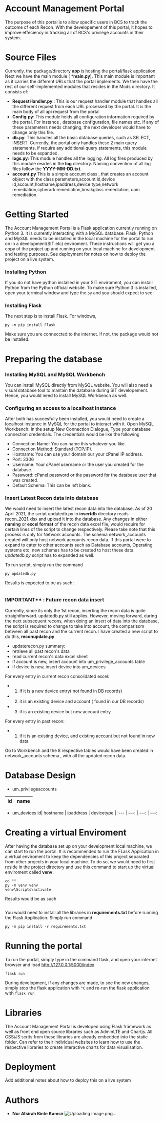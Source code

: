 # Account Management Portal
The purpose of this portal is to allow specific users in BCS to track the outcome of each Recon. With the developement of this portal, it hopes to improve effeciency in tracking all of BCS's privilege accounts in their system.

# Source Files
Currently, the package/directory **app** is hosting the portal/flask application. Next we have the main module ( ***main.py**). This main module is important as it carries the different URLs that the portal implements. We then have the rest of our self-implemented modules that resides in the Mods directory. It consists of:
* **RequestHandler.py** : This is our request handler module that handles all the different request from each URL processed by the portal. It is the main body of all api request from the portal
* **Config.py**: This module holds all configuration information required by the portal. For instance , database configuration, file names etc. If any of these parameters needs changing, the next developer would have to change only this file.
* **db.py**: This handles all the basic database queries, such as SELECT, INSERT. Currently, the portal only handles these 2 main query statements. if require any additional query statements, this module needs to be expanded.
* **logs.py**: This module handles all the logging. All log files produced by this module resides in the **log** directory. Naming convention of all log files follow the **YYYY-MM-DD.txt**. 
* **account.py** This is a simple account class , that creates an account object with the class parameters,account id,device id,account,hostname,ipaddress,device type,network remediation,cyberark remediation,breakglass remediation, uam remediation.

# Getting Started
The Account Management Portal is a Flask application currently running on Python 3. It is currently interacting with a MySQL database. Flask, Python and MySQL needs to be installed in the local machine for the portal to run on in a development(SIT etc) enviroment.
These instructions will get you a copy of the project up and running on your local machine for development and testing purposes. See deployment for notes on how to deploy the project on a live system.

### Installing Python
If you do not have python installed in your SIT enviroment, you can install Python from the Python official website. To make sure Python 3 is installed, open your terminal window and type the `py` and you should expect to see:

### Installing Flask
The next step is to install Flask. For windows, 
```
py -m pip install Flask
```
Make sure you are conneccted to the internet. If not, the package would not be installed.

# Preparing the database

### Installing MySQL and MySQL Workbench
You can install MySQL directly from MySQL website. You will also need a visual database tool to mantain the database during SIT developement. Hence, you would need to install MySQL Workbench as well.

### Configuring an access to a localhost instance
After both has succesfully been installed, you would need to create a localhost instance in MySQL for the portal to interact with it. Open MySQL Workbench. In the setup New Connection Dialogue, Type your database connection credentials.
The credentials would be like the following

* Connection Name: You can name this whatever you like.
* Connection Method: Standard (TCP/IP).
* Hostname: You can use your domain our your cPanel IP address.
* Port: 3306
* Username: Your cPanel username or the user you created for the database.
* Password: cPanel password or the password for the database user that was created.
* Default Schema: This can be left blank.


### Insert Latest Recon data into database
We would need to insert the latest recon data into the database. As of 20 April 2021, the script updatedb.py in **insertdb** directory reads recon_2021.xlsx and upload it into the database.
Any changes in either **naming** or **excel format** of the recon data excel file, would require for certain lines of the script to change respectively. Please take note that this process is only for Network accounts. The schema network_accounts created will only host network accounts recon data. If this portal were to expand to cater to other accounts such as Database accounts, Operating systems etc, new schemas has to be created to host these data. *updatedb.py* script has to expanded as well.

To run script, simply run the command 

```
py updatedb.py
```
Results is expected to be as such:
```

```

### IMPORTANT** : Future recon data insert
Currently, since its only the 1st recon, inserting the recon data is quite straightforward. updatedb.py still applies. However, moving forward, during the next subsequent recons, when doing an insert of data into the database, the script is required to change to take into account, the comparisom between all past recon and the current recon. I have created a new script to do this, **reconupdate.py**

* updaterecon.py summary:
* retrieve all past recon's data 
* read current recon's data excel sheet
* if account is new, insert account into um_privilege_accounts table
* if device is new, insert device into um_devices

For every entry in current recon consolidated excel:
* 1. if it is a new device entry( not found in DB records)
* 2. it is an existing device and account ( found in our DB records)
* 3. if is an existing device but new account entry

For every entry in past recon:
* 1. if it is an existing device, and existing account but not found in new data

Go to Workbench and the 8 respective tables would have been created in network_accounts schema , with all the updated recon data.

# Database Design

* um_privilegeaccounts

id| name 
| :--- | ---: 

* um_devices
id| hostname | ipaddress | devicetype
| :--- | ---: | ---: | ---:



# Creating a virtual Enviroment

After having the database set up on your development local machine, we can start to run the portal. It is recommended to run the FLask Application in a virtual enviroment to keep the dependencies of this project separated from other projects in your local machine. 
To do so, we would need to first reside in the project directory and use this command to start up the virtual enviroment called **venv**.

```
cd ""
py -m venv venv
venv\Scripts\activate
```

Results would be as such

```

```
You would need to install all the libraries in **requirements.txt** before running the Flask Application. Simply run command

```
py -m pip install -r requirements.txt
```

# Running the portal 

To run the portal, simply type in the command flask, and open your internet browser and load http://127.0.0.1:5000/index
```
flask run
```

During development, if any changes are made, to see the new changes, simply stop the flask application with `^C` and re-run the flask application with `flask run`

# Libraries

The Account Management Portal is developed using Flask framework as well as front end open source libraries such as AdminLTE and Chartjs. All CSS/JS scrits from these libraries are already embedded into the static folder. Can refer to their individual websites to learn how to use the respective libraries to create interactive charts for data visualisation.



# Deployment

Add additional notes about how to deploy this on a live system




# Authors

* **Nur Atsirah Binte Kamsir**
![Uploading image.png…]()
